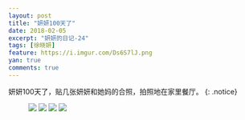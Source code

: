 ```yaml
---
layout: post
title: "妍妍100天了"
date: 2018-02-05
excerpt: "妍妍的日记-24"
tags: [徐晓妍]
feature: https://i.imgur.com/Ds6S7lJ.png
yan: true
comments: true
---
```

妍妍100天了，贴几张妍妍和她妈的合照，拍照地在家里餐厅。
{: .notice}
<figure>
    <a href="{{ site.staticUrl }}/yanyan/image/101.JPG"><img src="{{ site.staticUrl }}/yanyan/image/101.JPG" /></a>
    <a href="{{ site.staticUrl }}/yanyan/image/102.JPG"><img src="{{ site.staticUrl }}/yanyan/image/102.JPG" /></a>
    <a href="{{ site.staticUrl }}/yanyan/image/103.JPG"><img src="{{ site.staticUrl }}/yanyan/image/103.JPG" /></a>
    <a href="{{ site.staticUrl }}/yanyan/image/104.JPG"><img src="{{ site.staticUrl }}/yanyan/image/104.JPG" /></a>
</figure>
